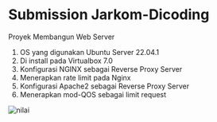 # Submission Jarkom-Dicoding<br>

Proyek Membangun Web Server<br>
1. OS yang digunakan Ubuntu Server 22.04.1<br> 
2. Di install pada Virtualbox 7.0<br>
3. Konfigurasi NGINX sebagai Reverse Proxy Server<br>
4. Menerapkan rate limit pada Nginx
5. Konfigurasi Apache2 sebagai Reverse Proxy Server<br>
6. Menerapkan mod-QOS sebagai limit request<br>

![nilai](https://user-images.githubusercontent.com/68908992/228625759-39108c0f-b2fc-42a3-968f-1b6ccbd83469.png)
